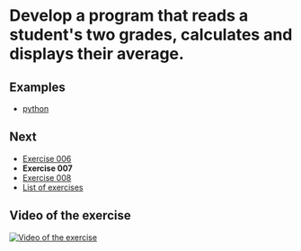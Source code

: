 # Develop a program that reads a student's two grades, calculates and displays their average.

## Examples

- [python](python)

## Next

- [Exercise 006](../006)
- **Exercise 007**
- [Exercise 008](../008)
- [List of exercises](../)

## Video of the exercise

[![Video of the exercise](https://img.youtube.com/vi/_QfISzy0IKs/maxresdefault.jpg)](https://youtu.be/_QfISzy0IKs)
